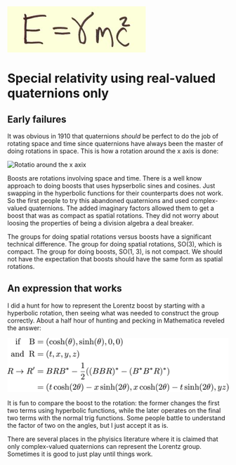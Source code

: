 ![E equals gamma m c squared](../images/Index/egmc2.jpg)

# Special relativity using real-valued quaternions only

## Early failures

It was obvious in 1910 that quaternions _should_ be perfect to do the job of
rotating space and time since quaternions have always been the master of doing
rotations in space. This is how a rotation around the x axis is done:

![Rotatio around the x
axix](../images/SR/special_relativity/rotation_around_x.png)

Boosts are rotations involving space and time. There is a well know approach to
doing boosts that uses hypserbolic sines and cosines. Just swapping in the
hyperbolic functions for their counterparts does not work. So the first people
to try this abandoned quaternions and used complex-valued quaternions. The
added imaginary factors allowed them to get a boost that was as compact as
spatial rotations. They did not worry about loosing the properties of being a
division algebra a deal breaker.

The groups for doing spatial rotations versus boosts have a significant
technical difference. The group for doing spatial rotations, SO(3), which is
compact. The group for doing boosts, SO(1, 3), is not compact. We should not
have the expectation that boosts should have the same form as spatial
rotations. 

## An expression that works

I did a hunt for how to represent the Lorentz boost by starting with
a hyperbolic rotation, then seeing what was needed to construct the group
correctly. About a half hour of hunting and pecking in Mathematica reveled the
answer:

![ booost along the x axix](../images/SR/special_relativity/boost_along_x.png)

It is fun to compare the boost to the rotation: the former changes the first
two terms using hyperbolic functions, while the later operates on the final two
terms with the normal trig functions. Some people battle to understand the
factor of two on the angles, but I just accept it as is.

There are several places in the phyisics literature where it is claimed that
only complex-valued quaternions can represent the Lorentz group. Sometimes it
is good to just play until things work.
